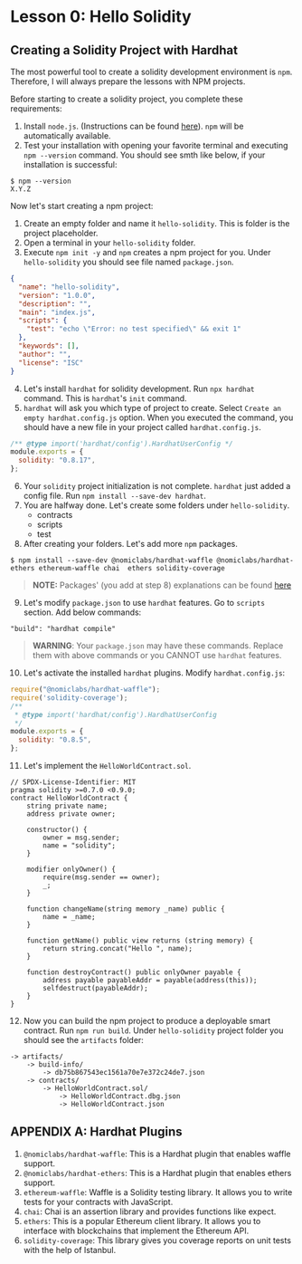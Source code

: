# **Lesson 0: Hello Solidity**

## **Creating a Solidity Project with Hardhat**

The most powerful tool to create a solidity development environment is `npm`. Therefore, I will always prepare the lessons with NPM projects.

Before starting to create a solidity project, you complete these requirements:

1. Install `node.js`. (Instructions can be found [here](https://nodejs.org/en/)). `npm` will be automatically available.
2. Test your installation with opening your favorite terminal and executing `npm --version` command. You should see smth like below, if your installation is successful:

```shell
$ npm --version
X.Y.Z
```

Now let's start creating a npm project:
1. Create an empty folder and name it `hello-solidity`. This is folder is the project placeholder.
2. Open a terminal in your `hello-solidity` folder. 
3. Execute `npm init -y` and `npm` creates a npm project for you. Under `hello-solidity` you should see file named `package.json`.

```json
{
  "name": "hello-solidity",
  "version": "1.0.0",
  "description": "",
  "main": "index.js",
  "scripts": {
    "test": "echo \"Error: no test specified\" && exit 1"
  },
  "keywords": [],
  "author": "",
  "license": "ISC"
}
```
4. Let's install `hardhat` for solidity development. Run `npx hardhat` command. This is `hardhat`'s `init` command.
5. `hardhat` will ask you which type of project to create. Select `Create an empty hardhat.config.js` option. When you executed the command, you should have a new file in your project called `hardhat.config.js`.

```javascript
/** @type import('hardhat/config').HardhatUserConfig */
module.exports = {
  solidity: "0.8.17",
};
```
6. Your `solidity` project initialization is not complete. `hardhat` just added a config file. Run `npm install --save-dev hardhat`.
7. You are halfway done. Let's create some folders under `hello-solidity`.
	- contracts
	- scripts
	- test
8. After creating your folders. Let's add more `npm` packages.

```shell
$ npm install --save-dev @nomiclabs/hardhat-waffle @nomiclabs/hardhat-ethers ethereum-waffle chai  ethers solidity-coverage
```

> **NOTE:** Packages' (you add at step 8) explanations can be found [here](#appendix-a-hardhat-plugins)

9. Let's modify `package.json` to use `hardhat` features. Go to `scripts` section. Add below commands:

```
"build": "hardhat compile"
```

> **WARNING**: Your `package.json` may have these commands. Replace them with above commands or you CANNOT use `hardhat` features.

10. Let's activate the installed `hardhat` plugins. Modify `hardhat.config.js`:

```javascript
require("@nomiclabs/hardhat-waffle");
require('solidity-coverage');
/**
 * @type import('hardhat/config').HardhatUserConfig
 */
module.exports = {
  solidity: "0.8.5",
};
```

11. Let's implement the `HelloWorldContract.sol`.

```solidity
// SPDX-License-Identifier: MIT
pragma solidity >=0.7.0 <0.9.0;
contract HelloWorldContract {
	string private name;
	address private owner;

	constructor() {
		owner = msg.sender;
		name = "solidity";
	}

	modifier onlyOwner() {
		require(msg.sender == owner);
		_;
	}

	function changeName(string memory _name) public {
		name = _name;
	}

	function getName() public view returns (string memory) {
		return string.concat("Hello ", name);
	}

	function destroyContract() public onlyOwner payable {
		address payable payableAddr = payable(address(this));
		selfdestruct(payableAddr);
	}
}
```

12. Now you can build the npm project to produce a deployable smart contract. Run `npm run build`. Under `hello-solidity` project folder you should see the `artifacts` folder:

```
-> artifacts/
	-> build-info/
		-> db75b867543ec1561a70e7e372c24de7.json
	-> contracts/
		-> HelloWorldContract.sol/
			-> HelloWorldContract.dbg.json
			-> HelloWorldContract.json
```

## **APPENDIX A: Hardhat Plugins**

1. `@nomiclabs/hardhat-waffle`: This is a Hardhat plugin that enables waffle support.
2. `@nomiclabs/hardhat-ethers`: This is a Hardhat plugin that enables ethers support.
3. `ethereum-waffle`: Waffle is a Solidity testing library. It allows you to write tests for your contracts with JavaScript.
4. `chai`: Chai is an assertion library and provides functions like expect.
5. `ethers`: This is a popular Ethereum client library. It allows you to interface with blockchains that implement the Ethereum API.
6. `solidity-coverage`: This library gives you coverage reports on unit tests with the help of Istanbul.
